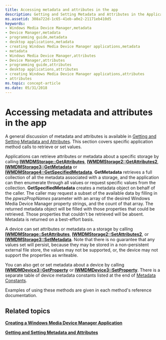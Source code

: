 ```yaml
---
title: Accessing metadata and attributes in the app
description: Getting and Setting Metadata and Attributes in the Application
ms.assetid: 308a722d-1c65-41eb-a0e2-21171eb410d5
keywords:
- Windows Media Device Manager,metadata
- Device Manager,metadata
- programming guide,metadata
- desktop applications,metadata
- creating Windows Media Device Manager applications,metadata
- metadata
- Windows Media Device Manager,attributes
- Device Manager,attributes
- programming guide,attributes
- desktop applications,attributes
- creating Windows Media Device Manager applications,attributes
- attributes
ms.topic: concept-article
ms.date: 05/31/2018
---
```


# Accessing metadata and attributes in the app

A general discussion of metadata and attributes is available in [Getting and Setting Metadata and Attributes](getting-and-setting-metadata-and-attributes.md). This section covers specific application method calls to retrieve or set values.

Applications can retrieve attributes or metadata about a specific storage by calling [**IWMDMStorage::GetAttributes**](/windows/desktop/api/mswmdm/nf-mswmdm-iwmdmstorage-getattributes), [**IWMDMStorage2::GetAttributes2**](/windows/desktop/api/mswmdm/nf-mswmdm-iwmdmstorage2-getattributes2), [**IWMDMStorage3::GetMetadata**](/windows/desktop/api/mswmdm/nf-mswmdm-iwmdmstorage3-getmetadata) or [**IWMDMStorage4::GetSpecifiedMetadata**](/windows/desktop/api/mswmdm/nf-mswmdm-iwmdmstorage4-getspecifiedmetadata). **GetMetadata** retrieves a full collection of all the metadata associated with a storage, and the application can then enumerate through all values or request specific values from the collection. **GetSpecifiedMetadata** creates a metadata object on behalf of the caller. The caller may request a subset of the available data by filling in the *ppwszPropNames* parameter with an array of the desired Windows Media Device Manager property strings, and the count of that array. The returned metadata object will be filled with those properties that could be retrieved. Those properties that couldn't be retrieved will be absent. Metadata is returned on a best-effort basis.

A device can set attributes or metadata on a storage by calling [**IWMDMStorage::SetAttributes**](/windows/desktop/api/mswmdm/nf-mswmdm-iwmdmstorage-setattributes), [**IWMDMStorage2::SetAttributes2**](/windows/desktop/api/mswmdm/nf-mswmdm-iwmdmstorage2-setattributes2), or [**IWMDMStorage3::SetMetadata**](/windows/desktop/api/mswmdm/nf-mswmdm-iwmdmstorage3-setmetadata). Note that there is no guarantee that any values set will persist, because they may be stored in a non-persistent external file store, the values may not be supported, or, the device may not support the properties as writeable.

You can also get or set metadata about a device by calling [**IWMDMDevice3::GetProperty**](/windows/desktop/api/mswmdm/nf-mswmdm-iwmdmdevice3-getproperty) or [**IWMDMDevice3::SetProperty**](/windows/desktop/api/mswmdm/nf-mswmdm-iwmdmdevice3-setproperty). There is a separate table of device metadata constants listed at the end of [Metadata Constants](metadata-constants.md).

Examples of using these methods are given in each method's reference documentation.

## Related topics

<dl> <dt>

[**Creating a Windows Media Device Manager Application**](creating-a-windows-media-device-manager-application.md)
</dt> <dt>

[**Getting and Setting Metadata and Attributes**](getting-and-setting-metadata-and-attributes.md)
</dt> </dl>

 

 




